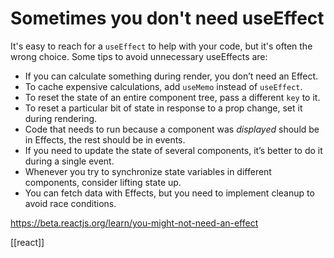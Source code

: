 # Sometimes you don't need useEffect

It's easy to reach for a `useEffect` to help with your code, but it's often the wrong choice. Some tips to avoid unnecessary useEffects are:
- If you can calculate something during render, you don’t need an Effect.
- To cache expensive calculations, add `useMemo` instead of `useEffect`.
- To reset the state of an entire component tree, pass a different `key` to it.
- To reset a particular bit of state in response to a prop change, set it during rendering.
- Code that needs to run because a component was _displayed_ should be in Effects, the rest should be in events.
- If you need to update the state of several components, it’s better to do it during a single event.
- Whenever you try to synchronize state variables in different components, consider lifting state up.
- You can fetch data with Effects, but you need to implement cleanup to avoid race conditions.

https://beta.reactjs.org/learn/you-might-not-need-an-effect

[[react]]